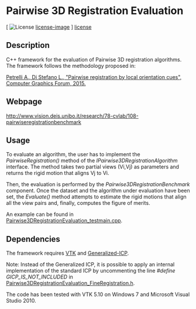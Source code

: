 # Pairwise 3D Registration Evaluation

[ ![License] [license-image] ] [license]

[license-image]: https://img.shields.io/badge/license-gpl-green.svg?style=flat
[license]: https://github.com/aliosciapetrelli/Pairwise3DRegistrationEvaluation/blob/master/LICENSE

Description
-----------
C++ framework for the evaluation of Pairwise 3D registration algorithms. The framework follows the methodology proposed in:

[Petrelli A., Di Stefano L., "Pairwise registration by local orientation cues", Computer Graphics Forum, 2015.](http://onlinelibrary.wiley.com/doi/10.1111/cgf.12732/epdf)

Webpage
-----------
http://www.vision.deis.unibo.it/research/78-cvlab/108-pairwiseregistrationbenchmark

Usage
-----------
To evaluate an algorithm, the user has to implement the *PairwiseRegistration()* method of the *IPairwise3DRegistrationAlgorithm* interface. The method takes two partial views (Vi,Vj) as parameters and returns the rigid motion that aligns Vj to Vi.  

Then, the evaluation is performed by the *Pairwise3DRegistrationBenchmark* component. Once the dataset and the algorithm under evaluation have been set, the *Evaluate()* method attempts to estimate the rigid motions that align all the view pairs and, finally, computes the figure of merits.

An example can be found in [Pairwise3DRegistrationEvaluation_testmain.cpp](https://github.com/aliosciapetrelli/Pairwise3DRegistrationEvaluation/blob/master/Pairwise3DRegistrationEvaluation_testmain.cpp).

Dependencies
-----------
The framework requires [VTK](http://www.vtk.org/) and [Generalized-ICP](http://www.robots.ox.ac.uk/~avsegal/generalized_icp.html).

Note: Instead of the Generalized ICP, it is possible to apply an internal implementation of the standard ICP by uncommenting the line *#define GICP_IS_NOT_INCLUDED* in [Pairwise3DRegistrationEvaluation_FineRegistration.h](https://github.com/aliosciapetrelli/Pairwise3DRegistrationEvaluation/blob/master/Pairwise3DRegistrationEvaluation_FineRegistration.h).

The code has been tested with VTK 5.10 on Windows 7 and Microsoft Visual Studio 2010.

